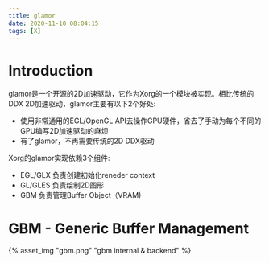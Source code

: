 ```yaml
---
title: glamor
date: 2020-11-10 08:04:15
tags: [X]
---
```


# Introduction
glamor是一个开源的2D加速驱动，它作为Xorg的一个模块被实现。相比传统的DDX 2D加速驱动，glamor主要有以下2个好处:
- 使用非常通用的EGL/OpenGL API去操作GPU硬件，省去了手动为每个不同的GPU编写2D加速驱动的麻烦
- 有了glamor，不再需要传统的2D DDX驱动

<!--more-->

Xorg的glamor实现依赖3个组件:
- EGL/GLX   负责创建初始化reneder context
- GL/GLES   负责绘制2D图形
- GBM       负责管理Buffer Object（VRAM)

# GBM - Generic Buffer Management
{% asset_img "gbm.png" "gbm internal & backend" %}

